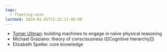 ```yaml
---
tags:
  - fleeting-note
lastmod: 2024-01-02T13:22:17-08:00
---
```

- [Tomer Ullman](https://psychology.fas.harvard.edu/people/tomer-d-ullman): building machines to engage in naïve physical reasoning
- Michael Graziano: theory of consciousness ([[Cognitive hierarchy]])
- Elizabeth Spelke: core knowledge